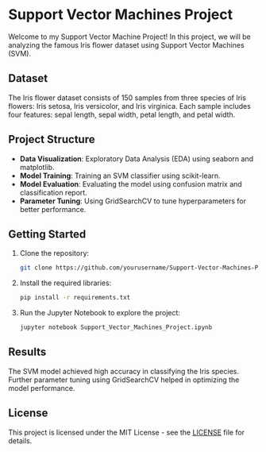 # Support Vector Machines Project

Welcome to my Support Vector Machine Project! In this project, we will be analyzing the famous Iris flower dataset using Support Vector Machines (SVM).

## Dataset
The Iris flower dataset consists of 150 samples from three species of Iris flowers: Iris setosa, Iris versicolor, and Iris virginica. Each sample includes four features: sepal length, sepal width, petal length, and petal width.

## Project Structure
- **Data Visualization**: Exploratory Data Analysis (EDA) using seaborn and matplotlib.
- **Model Training**: Training an SVM classifier using scikit-learn.
- **Model Evaluation**: Evaluating the model using confusion matrix and classification report.
- **Parameter Tuning**: Using GridSearchCV to tune hyperparameters for better performance.

## Getting Started
1. Clone the repository:
    ```bash
    git clone https://github.com/yourusername/Support-Vector-Machines-Project.git
    ```
2. Install the required libraries:
    ```bash
    pip install -r requirements.txt
    ```
3. Run the Jupyter Notebook to explore the project:
    ```bash
    jupyter notebook Support_Vector_Machines_Project.ipynb
    ```

## Results
The SVM model achieved high accuracy in classifying the Iris species. Further parameter tuning using GridSearchCV helped in optimizing the model performance.

## License
This project is licensed under the MIT License - see the [LICENSE](LICENSE) file for details.
